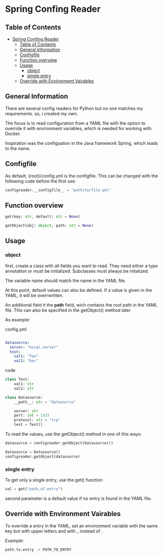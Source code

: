 # Spring Confing Reader

## Table of Contents

- [Spring Confing Reader](#spring-confing-reader)
  - [Table of Contents](#table-of-contents)
  - [General Information](#general-information)
  - [Configfile](#configfile)
  - [Function overview](#function-overview)
  - [Usage](#usage)
    - [object](#object)
    - [single entry](#single-entry)
  - [Override with Environment Vairables](#override-with-environment-vairables)

## General Information

There are several config readers for Python but no one matches my requirements. so, i created my own.

The focus is to read configuration from a YAML file with the option to override it with environment variables, which is needed for working with Docker.

Inspiration was the configuation in the Java framework Spring, which leads to the name.

## Configfile

As default, {root}/config.yml is the configfile. This can be changed with the following code before the first use.

```python
configreader.__configfile__ = "path/to/file.yml"

```

## Function overview

```python
get(key: str, default: str = None)
```

```python
getObject(obj: object, path: str = None)
```

## Usage

### object

first, create a class with all fields you want to read. They need either a type annotation or must be initialized. Subclasses must always be initalized.

The variable name should match the name in the YAML file.

At this point, default values can also be defined. If a value is given in the YAML, it will be overrwritten.

An additional field it the __path__ field, wich contains the root path in the YAML file. This can also be specified in the getObject() method later

As example:

config.yml

```yaml

datasource:
  server: "mssql.server"
  test:
    val1: "foo"
    val2: "bar"
```

code

```python
class Test:
    val1: str
    val2: str

class Datasource:
    __path__: str = "datasource"

    server: str
    port: int = 1433
    protocol: str = "tcp"
    test = Test()
```

To read the values, use the getObject() method in one of this ways:

```python
datasource = configreader.getObject(Datasource())
```

```python
datasource = Datasource()
configreader.getObject(datasource)
```

### single entry

To get only a single entry, use the get() function

```python
val = get("path.of.entry")
```

second parameter is a default value if no entry is found in the YAML file.

## Override with Environment Vairables

To override a entry in the YAML, set an environment variable with the same key but with upper letters and with _ instead of .

Example:

```bash
path.to.entry -> PATH_TO_ENTRY
```
